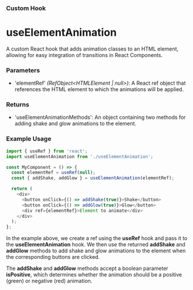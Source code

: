 ### Custom Hook 
# useElementAnimation 

A custom React hook that adds animation classes to an HTML element, allowing for easy integration of transitions in React Components.
### Parameters
- 'elementRef' *(RefObject<HTMLElement | null>)*: A React ref object that references the HTML element to which the animations will be applied.
### Returns
- 'useElementAnimationMethods': An object containing two methods for adding shake and glow animations to the element.
### Example Usage
```js
import { useRef } from 'react';
import useElementAnimation from './useElementAnimation';

const MyComponent = () => {
  const elementRef = useRef(null);
  const { addShake, addGlow } = useElementAnimation(elementRef);

  return (
    <div>
      <button onClick={() => addShake(true)}>Shake</button>
      <button onClick={() => addGlow(true)}>Glow</button>
      <div ref={elementRef}>Element to animate</div>
    </div>
  );
};
```

In the example above, we create a ref using the **useRef** hook and pass it to the **useElementAnimation** hook. We then use the returned **addShake** and **addGlow** methods to add shake and glow animations to the element when the corresponding buttons are clicked.

The **addShake** and **addGlow** methods accept a boolean parameter **isPositive**, which determines whether the animation should be a positive (green) or negative (red) animation.

